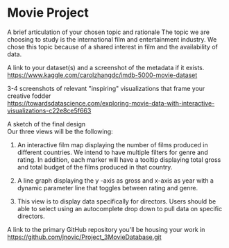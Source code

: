 # Movie Project

A brief articulation of your chosen topic and rationale
The topic we are choosing to study is the international film and entertainment industry. We chose this topic because of a shared interest in film and the availability of data.

A link to your dataset(s) and a screenshot of the metadata if it exists.    
https://www.kaggle.com/carolzhangdc/imdb-5000-movie-dataset

3-4 screenshots of relevant "inspiring" visualizations that frame your creative fodder  
https://towardsdatascience.com/exploring-movie-data-with-interactive-visualizations-c22e8ce5f663

A sketch of the final design     
Our three views will be the following:

1. An interactive film map displaying the number of films produced in different countries. We intend to have multiple filters for genre and rating. In addition, each marker will have a tooltip displaying total gross and total budget of the films produced in that country. 

2. A line graph displaying the y -axis as gross and x-axis as year with a dynamic parameter line that toggles between rating and genre. 

3. This view is to display data specifically for directors. Users should be able to select using an autocomplete drop down to pull data on specific directors. 

A link to the primary GitHub repository you'll be housing your work in
https://github.com/jnovic/Project_3MovieDatabase.git
